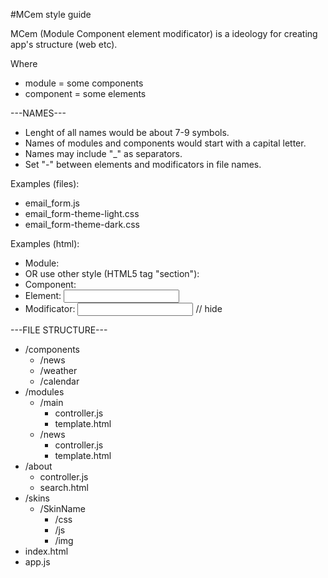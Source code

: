 #MCem style guide

MCem (Module Component element modificator) is a ideology for creating app's structure (web etc).

Where

* module = some components
* component = some elements

---NAMES---

* Lenght of all names would be about 7-9 symbols.
* Names of modules and components would start with a capital letter.
* Names may include "_" as separators.
* Set "-" between elements and modificators in file names.

Examples (files):

* email_form.js
* email_form-theme-light.css
* email_form-theme-dark.css

Examples (html):

* Module: <div name="module About" id="module_About"></div>
* OR use other style (HTML5 tag "section"): <section name="About" id="About"></section>
* Component: <div class="EmailForm" id="EmailForm"></div>
* Element: <input class="firstname" id="EmailForm-firstname"></div>
* Modificator: <input class="firstname hide" id="EmailForm-firstname"></div> // hide

---FILE STRUCTURE---

* /components
  * /news
  * /weather
  * /calendar
* /modules
  * /main
    * controller.js
    * template.html
  * /news
    * controller.js
    * template.html
* /about
  * controller.js
  * search.html
* /skins
  * /SkinName
    * /css
    * /js
    * /img
* index.html
* app.js
